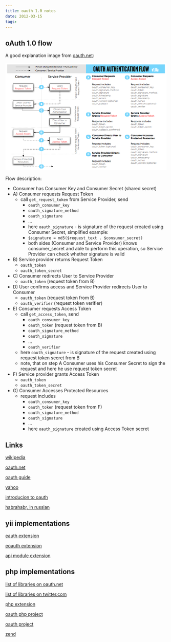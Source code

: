 ```yaml
---
title: oauth 1.0 notes
date: 2012-03-15
tags:
---
```


<!-- more -->
oAuth 1.0 flow
-----------------

A good explanation image from [oauth.net](http://oauth.net/core/1.0/):

![oAuth flow](/content/2012-03-15-oauth-1-0-diagram.png)

Flow description:

* Consumer has Consumer Key and Consumer Secret (shared secret)
* A) Consumer requests Request Token
  * call `get_request_token` from Service Provider, send
    * `oauth_consumer_key`
    * `oauth_signature_method`
    * `oauth_signature`
    * ...
    * here `oauth_signature` - is signature of the request created using Consumer Secret, simplified example:
    * `$signature = md5($request_text . $consumer_secret)`
    * both sides (Consumer and Service Provider) knows consumer_secret and able to perform this operation, so Service Provider can check whether signature is valid
* B) Service provider returns Request Token
  * `oauth_token`
  * `oauth_token_secret`
* C) Consumer redirects User to Service Provider
  * `oauth_token` (request token from B)
* D) User confirms access and Service Provider redirects User to Consumer
  * `oauth_token` (request token from B)
  * `oauth_verifier` (request token verifier)
* E) Consumer requests Access Token
  * call `get_access_token`, send
    * `oauth_consumer_key`
    * `oauth_token` (request token from B)
    * `oauth_signature_method`
    * `oauth_signature`
    * ...
    * `oauth_verifier`
  * here `oauth_signature` - is signature of the request created using request token secret from B
  * note, that on step A Consumer uses his Consumer Secret to sign the request and here he use request token secret
* F) Service provider grants Access Token
  * `oauth_token`
  * `oauth_token_secret`
* G) Consumer Accesses Protected Resources
  * request includes
    * `oauth_consumer_key`
    * `oauth_token` (request token from F)
    * `oauth_signature_method`
    * `oauth_signature`
    * ...
    * here `oauth_signature` created using Access Token secret

Links
-----------------
[wikipedia](http://en.wikipedia.org/wiki/OAuth)

[oauth.net](http://oauth.net/)

[oauth guide](http://hueniverse.com/oauth/)

[yahoo](http://developer.yahoo.com/oauth/guide/oauth-auth-flow.html)

[introducion to oauth](http://thinkvitamin.com/code/introduction-to-oauth/)

[habrahabr, in russian](http://habrahabr.ru/post/77648/)

## yii implementations
[eauth extension](https://github.com/Nodge/yii-eauth)

[eoauth extension](https://github.com/jorgebg/yii-eoauth)

[api module extension](http://www.yiiframework.com/extension/api-module/)

## php implementations
[list of libraries on oauth.net](http://oauth.net/code/)

[list of libraries on twitter.com](https://dev.twitter.com/docs/twitter-libraries#php)

[php extension](http://www.php.net/manual/en/book.oauth.php)

[oauth php project](http://code.google.com/p/oauth-php/)

[oauth project](http://code.google.com/p/oauth/)

[zend](http://framework.zend.com/manual/en/zend.oauth.introduction.html)
